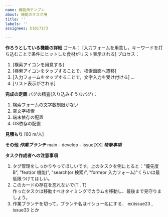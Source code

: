 ```yaml
---
name: 機能用テンプレ
about: 機能のタスク用
title: ''
labels: ''
assignees: b1017173

---
```


**作ろうとしている機能の詳細**
ゴール： [入力フォームを用意し，キーワードを打ち込むことで条件にヒットした食材がリスト表示される]
プロセス： 
1. [検索アイコンを用意する]
2. [検索アイコンをタップすることで，検索画面へ遷移]
3. [入力フォームをタップすることで，文字入力を受け付ける]
...
10. [リスト表示がされる]

**完成の定義**
バグの精査(入り込みそうなバグ)： 
1. 検索フォームの文字数制限がない
2. 空文字検索
3. 端末依存の配置
4. OS依存の配置

**見積もり**
[60 m/人]  

**その他**
***作業ブランチ***
main - develop - issue[XX]
***特筆事項***

****タスク作成者への注意事項****
1. タグ管理をしっかりやってほしいです。上のタスクを例にとると："優先度B", "feat(or 機能)", "search(or 検索)", "form(or 入力フォーム)"くらいは最低限つけてほしい。  
2. このカードの存在を忘れないで(T . T)  
    作ったタスクは移動すべきタイミングでカラムを移動し、最後まで見守りましょう。
3. 作業ブランチを切って，ブランチ名はイシュー名にする．
    ex)issue23 , issue33 とか
